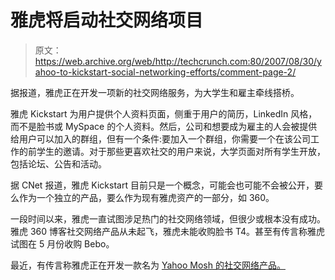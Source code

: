 # 雅虎将启动社交网络项目

> 原文：<https://web.archive.org/web/http://techcrunch.com:80/2007/08/30/yahoo-to-kickstart-social-networking-efforts/comment-page-2/>

据报道，雅虎正在开发一项新的社交网络服务，为大学生和雇主牵线搭桥。

雅虎 Kickstart 为用户提供个人资料页面，侧重于用户的简历，LinkedIn 风格，而不是脸书或 MySpace 的个人资料。然后，公司和想要成为雇主的人会被提供给用户可以加入的群组，但有一个条件:要加入一个群组，你需要一个在该公司工作的前学生的邀请。对于那些更喜欢社交的用户来说，大学页面对所有学生开放，包括论坛、公告和活动。

据 CNet 报道，雅虎 Kickstart 目前只是一个概念，可能会也可能不会被公开，要么作为一个独立的产品，要么作为现有雅虎资产的一部分，如 360。

一段时间以来，雅虎一直试图涉足热门的社交网络领域，但很少或根本没有成功。雅虎 360 博客社交网络产品从未起飞，雅虎未能收购脸书 T4。甚至有传言称雅虎试图在 5 月份收购 Bebo。

最近，有传言称雅虎正在开发一款名为 [Yahoo Mosh 的社交网络产品。](https://web.archive.org/web/20100903062203/http://www.techcrunch.com/2007/07/08/mosh-yahoos-new-social-network-initiative/)